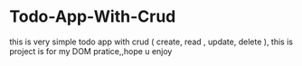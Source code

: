 # Todo-App-With-Crud
this is very simple todo app with crud ( create, read , update, delete ), this is project is for my DOM pratice,,hope u enjoy
